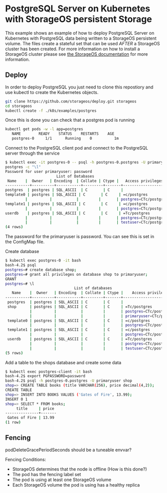 # PostgreSQL Server on Kubernetes with StorageOS persistent Storage

This example shows an example of how to deploy PostgreSQL Server on Kubernetes with
PostgreSQL data being written to a StorageOS persistent volume. The files create a
stateful set that can be used *AFTER* a StorageOS cluster has been created. For
more information on how to install a StorageOS cluster please see
[the StorageOS documentation](https://docs.storageos.com/docs/introduction/quickstart)
for more information.

## Deploy

In order to deploy PostgreSQL you just need to clone this repostiory and use
kubectl to create the Kubernetes objects. 

```bash
git clone https://github.com/storageos/deploy.git storageos
cd storageos
kubectl create -f ./k8s/examples/postgres
```
Once this is done you can check that a postgres pod is running

```bash
kubectl get pods -w -l app=postgres
   NAME        READY    STATUS    RESTARTS    AGE
   postgres-0     1/1      Running    0          1m
```

Connect to the PostgreSQL client pod and connect to the PostgreSQL server through the
service

```bash
$ kubectl exec -it postgres-0 -- psql -h postgres-0.postgres -U primaryuser
postgres -c "\l"
Password for user primaryuser: password
                       List of Databases
 Name    |  Owner   | Encoding  | Collate | Ctype |   Access privileges
-----------+----------+-----------+---------+-------+-----------------------
postgres  | postgres | SQL_ASCII  | C       | C     |
template0 | postgres | SQL_ASCII | C       | C     | =c/postgres          +
         |          |           |         |       | postgres=CTc/postgres
template1 | postgres | SQL_ASCII | C       | C     | =c/postgres          +
         |          |           |         |       | postgres=CTc/postgres
userdb    | postgres | SQL_ASCII | C       | C     | =Tc/postgres         +
         |          |           |         |       | postgres=CTc/postgres+
         |          |           |         |       | testuser=CTc/postgres
(4 rows)
```
The password for the primaryuser is password. You can see this is set in
the ConfigMap file.

Create database 
```bash
$ kubectl exec postgres-0 -it bash
bash-4.2$ psql 
postgres=# create database shop;
postgres=# grant all privileges on database shop to primaryuser;
GRANT
postgres=# \l
                               List of databases
   Name    |  Owner   | Encoding  | Collate | Ctype |    Access privileges
-----------+----------+-----------+---------+-------+--------------------------
 postgres  | postgres | SQL_ASCII | C       | C     |
 shop      | postgres | SQL_ASCII | C       | C     | =Tc/postgres            +
           |          |           |         |       | postgres=CTc/postgres   +
           |          |           |         |       | primaryuser=CTc/postgres
 template0 | postgres | SQL_ASCII | C       | C     | =c/postgres             +
           |          |           |         |       | postgres=CTc/postgres
 template1 | postgres | SQL_ASCII | C       | C     | =c/postgres             +
           |          |           |         |       | postgres=CTc/postgres
 userdb    | postgres | SQL_ASCII | C       | C     | =Tc/postgres            +
           |          |           |         |       | postgres=CTc/postgres   +
           |          |           |         |       | testuser=CTc/postgres
(5 rows)

```
Add a table to the shops database and create some data
```bash
$ kubectl exec postgres-client -it bash
bash-4.2$ export PGPASSWORD=password
bash-4.2$ psql -h postgres-0.postgres -U primaryuser shop
shop=> CREATE TABLE books (title VARCHAR(256), price decimal(4,2));
CREATE TABLE
shop=> INSERT INTO BOOKS VALUES ('Gates of Fire', 13.99);
INSERT 0 1
shop=> SELECT * FROM books;
     title     | price
---------------+-------
 Gates of Fire | 13.99
(1 row)
```

## Fencing

podDeleteGracePeriodSeconds should be a tuneable envvar?

Fencing Conditions:
* StorageOS determines that the node is offline (How is this done?)
* The pod has the fencing label set
* The pod is using at least one StorageOS volume
* Each StorageOS volume the pod is using has a healthy replica



